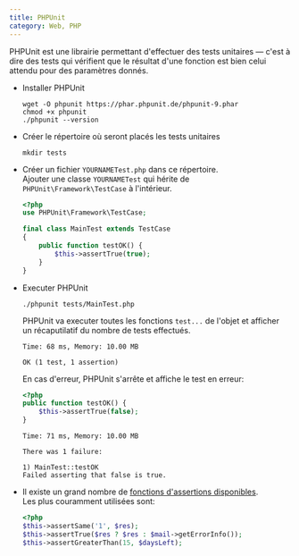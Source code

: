 ```yaml
---
title: PHPUnit
category: Web, PHP
---
```


PHPUnit est une librairie permettant d'effectuer des tests unitaires
— c'est à dire des tests qui vérifient que le résultat d'une fonction est bien celui attendu pour des paramètres donnés.

* Installer PHPUnit

  ```
  wget -O phpunit https://phar.phpunit.de/phpunit-9.phar
  chmod +x phpunit
  ./phpunit --version
  ```

* Créer le répertoire où seront placés les tests unitaires

  ```
  mkdir tests
  ```

* Créer un fichier `YOURNAMETest.php` dans ce répertoire.  
  Ajouter une classe `YOURNAMETest` qui hérite de `PHPUnit\Framework\TestCase` à l'intérieur.

  ``` php
  <?php
  use PHPUnit\Framework\TestCase;

  final class MainTest extends TestCase
  {
      public function testOK() {
          $this->assertTrue(true);
      }
  }
  ```

* Executer PHPUnit

  ```
  ./phpunit tests/MainTest.php
  ```

  PHPUnit va executer toutes les fonctions `test...` de l'objet et afficher un récaputilatif du nombre de tests effectués.

  ```
  Time: 68 ms, Memory: 10.00 MB

  OK (1 test, 1 assertion)
  ```
  
  En cas d'erreur, PHPUnit s'arrête et affiche le test en erreur:

  ``` php
  <?php
  public function testOK() {
      $this->assertTrue(false);
  }
  ```

  ```
  Time: 71 ms, Memory: 10.00 MB

  There was 1 failure:

  1) MainTest::testOK
  Failed asserting that false is true.
  ```

* Il existe un grand nombre de [fonctions d'assertions disponibles](https://phpunit.readthedocs.io/en/7.1/assertions.html).  
  Les plus couramment utilisées sont:

  ``` php
  <?php
  $this->assertSame('1', $res);
  $this->assertTrue($res ? $res : $mail->getErrorInfo());
  $this->assertGreaterThan(15, $daysLeft);
  ```
